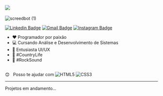 <!--
**DiegoReports/DiegoReports** is a ✨ _special_ ✨ repository because its `README.md` (this file) appears on your GitHub profile.



- 🔭 I’m currently working on ...
- 🌱 I’m currently learning ...
- 👯 I’m looking to collaborate on ...
- 🤔 I’m looking for help with ...
- 💬 Ask me about ...
- 📫 How to reach me: ...
- 😄 Pronouns: ...
- ⚡ Fun fact: ...
-->

<h1>
  <img src="https://img.shields.io/badge/Diego-Henrique-brightgreen">
</h1>

![screedbot (1)](https://github.com/DiegoReports/diegoreports.github.io/blob/master/img/atual.gif)

[![Linkedin Badge](https://img.shields.io/badge/-Diego-blue?style=plastic&logo=Linkedin&logoColor=white&link=https://www.linkedin.com/in/diego-henrique-sg/)](https://www.linkedin.com/in/diego-henrique-sg/) [![Gmail Badge](https://img.shields.io/badge/-Gmail-c14438?style=plastic&logo=Gmail&logoColor=white&link=mailto:diego.reports@gmail.com)](mailto:diego.reports@gmail.com) [![Instagram Badge](https://img.shields.io/badge/Instagram-%23E4405F.svg?&style=plastic&logo=instagram&logoColor=white)](https://www.instagram.com/guinho_dihenrique/)

- ❤ Programador por paixão
- 💻 Cursando Análise e Desenvolvimento de Sistemas
- 📲 Entusiasta UI/UX
- 🍁 #CountryLife
- 🎸 #RockSound

<br/> :blush: &nbsp; Posso te ajudar com <img alt="HTML5" src="https://img.shields.io/badge/html5%20-%23E34F26.svg?&style=for-the-badge&logo=html5&logoColor=white"/> <img alt="CSS3" src="https://img.shields.io/badge/css3%20-%231572B6.svg?&style=for-the-badge&logo=css3&logoColor=white"/>

---
Projetos em andamento...
